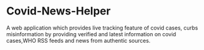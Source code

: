 # Covid-News-Helper
A web application which provides live tracking feature of covid cases, curbs misinformation by providing verified and latest information on covid cases,WHO RSS feeds and news from authentic sources.
